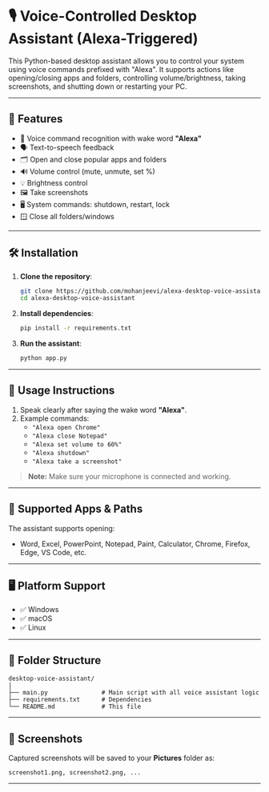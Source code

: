 # 🎙️ Voice-Controlled Desktop Assistant (Alexa-Triggered)

This Python-based desktop assistant allows you to control your system using voice commands prefixed with "Alexa". It supports actions like opening/closing apps and folders, controlling volume/brightness, taking screenshots, and shutting down or restarting your PC.

---

## 🚀 Features

- 🎤 Voice command recognition with wake word **"Alexa"**
- 🗣️ Text-to-speech feedback
- 🗂️ Open and close popular apps and folders
- 🔊 Volume control (mute, unmute, set %)
- 💡 Brightness control
- 🖼️ Take screenshots
- 🖥️ System commands: shutdown, restart, lock
- 🪟 Close all folders/windows

---

## 🛠️ Installation

1. **Clone the repository**:
   ```bash
   git clone https://github.com/mohanjeevi/alexa-desktop-voice-assistant.git
   cd alexa-desktop-voice-assistant
   ```

2. **Install dependencies**:
   ```bash
   pip install -r requirements.txt
   ```

3. **Run the assistant**:
   ```bash
   python app.py
   ```

---

## 🧠 Usage Instructions

1. Speak clearly after saying the wake word **"Alexa"**.
2. Example commands:
   - `"Alexa open Chrome"`
   - `"Alexa close Notepad"`
   - `"Alexa set volume to 60%"`
   - `"Alexa shutdown"`
   - `"Alexa take a screenshot"`

> **Note:** Make sure your microphone is connected and working.

---

## 🧩 Supported Apps & Paths

The assistant supports opening:
- Word, Excel, PowerPoint, Notepad, Paint, Calculator, Chrome, Firefox, Edge, VS Code, etc.

---

## 🖥️ Platform Support

- ✅ Windows
- ✅ macOS
- ✅ Linux

---

## 📂 Folder Structure

```
desktop-voice-assistant/
│
├── main.py               # Main script with all voice assistant logic
├── requirements.txt      # Dependencies
└── README.md             # This file
```

---

## 📸 Screenshots

Captured screenshots will be saved to your **Pictures** folder as:
```
screenshot1.png, screenshot2.png, ...
```

---